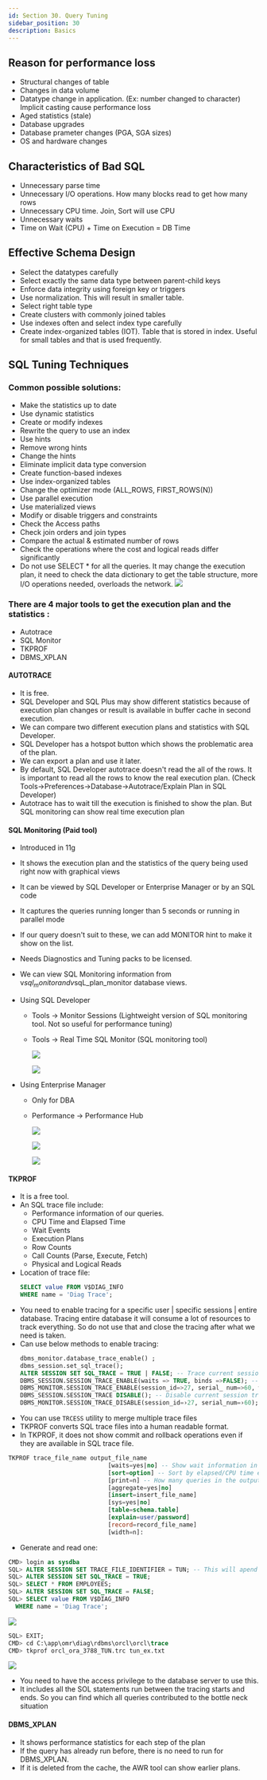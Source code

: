 ```yaml
---
id: Section 30. Query Tuning
sidebar_position: 30
description: Basics
---
```


## Reason for performance loss

- Structural changes of table
- Changes in data volume
- Datatype change in application. (Ex: number changed to character) Implicit casting cause performance loss
- Aged statistics (stale)
- Database upgrades
- Database prameter changes (PGA, SGA sizes)
- OS and hardware changes

## Characteristics of Bad SQL

- Unnecessary parse time
- Unnecessary I/O operations. How many blocks read to get how many rows
- Unnecessary CPU time. Join, Sort will use CPU
- Unnecessary waits
- Time on Wait (CPU) + Time on Execution = DB Time

## Effective Schema Design

- Select the datatypes carefully
- Select exactly the same data type between parent-child keys
- Enforce data integrity using foreign key or triggers
- Use normalization. This will result in smaller table.
- Select right table type
- Create clusters with commonly joined tables
- Use indexes often and select index type carefully
- Create index-organized tables (IOT). Table that is stored in index. Useful for small tables and that is used frequently.

## SQL Tuning Techniques

### Common possible solutions:

- Make the statistics up to date
- Use dynamic statistics
- Create or modify indexes
- Rewrite the query to use an index
- Use hints
- Remove wrong hints
- Change the hints
- Eliminate implicit data type conversion
- Create function-based indexes
- Use index-organized tables
- Change the optimizer mode (ALL_ROWS, FIRST_ROWS(N))
- Use parallel execution
- Use materialized views
- Modify or disable triggers and constraints
- Check the Access paths
- Check join orders and join types
- Compare the actual & estimated number of rows
- Check the operations where the cost and logical reads differ significantly
- Do not use SELECT \* for all the queries. It may change the execution plan, it need to check the data dictionary to get the table structure, more I/O operations needed, overloads the network.
  ![](img/2023-01-06-03-52-40.png)

### There are 4 major tools to get the execution plan and the statistics :

- Autotrace
- SQL Monitor
- TKPROF
- DBMS_XPLAN

#### AUTOTRACE

- It is free.
- SQL Developer and SQL Plus may show different statistics because of execution plan changes or result is available in buffer cache in second execution.
- We can compare two different execution plans and statistics with SQL Developer.
- SQL Developer has a hotspot button which shows the problematic area of the plan.
- We can export a plan and use it later.
- By default, SQL Developer autotrace doesn't read the all of the rows. It is important to read all the rows to know the real execution plan. (Check Tools->Preferences->Database->Autotrace/Explain Plan in SQL Developer)
- Autotrace has to wait till the execution is finished to show the plan. But SQL monitoring can show real time execution plan

#### SQL Monitoring (Paid tool)

- Introduced in 11g
- It shows the execution plan and the statistics of the query being used right now with graphical views
- It can be viewed by SQL Developer or Enterprise Manager or by an SQL code
- It captures the queries running longer than 5 seconds or running in parallel mode
- If our query doesn't suit to these, we can add MONITOR hint to make it show on the list.
- Needs Diagnostics and Tuning packs to be licensed.
- We can view SQL Monitoring information from v$sql_monitor and v$sqL_plan_monitor database views.
- Using SQL Developer

  - Tools -> Monitor Sessions (Lightweight version of SQL monitoring tool. Not so useful for performance tuning)
  - Tools -> Real Time SQL Monitor (SQL monitoring tool)

    ![](img/2023-01-05-04-14-07.png)

    ![](img/2023-01-05-04-25-12.png)

- Using Enterprise Manager

  - Only for DBA
  - Performance -> Performance Hub

    ![](img/2023-01-05-04-27-03.png)

    ![](img/2023-01-05-04-30-42.png)

    ![](img/2023-01-05-04-31-58.png)

#### TKPROF

- It is a free tool.
- An SQL trace file include:
  - Performance information of our queries.
  - CPU Time and Elapsed Time
  - Wait Events
  - Execution Plans
  - Row Counts
  - Call Counts (Parse, Execute, Fetch)
  - Physical and Logical Reads
- Location of trace file:
  ```sql
  SELECT value FROM V$DIAG_INFO
  WHERE name = 'Diag Trace';
  ```
- You need to enable tracing for a specific user | specific sessions | entire database. Tracing entire database it will consume a lot of resources to track everything. So do not use that and close the tracing after what we need is taken.
- Can use below methods to enable tracing:
  ```sql
  dbms_monitor.database_trace_enable() ;
  dbms_session.set_sql_trace();
  ALTER SESSION SET SQL_TRACE = TRUE | FALSE; -- Trace current session; Cannot trace Waits or Bind variable
  DBMS_SESSION.SESSION_TRACE_ENABLE(waits => TRUE, binds =>FALSE); --Trace current session with Wait time trace and not with Bind variable trace
  DBMS_MONITOR.SESSION_TRACE_ENABLE(session_id=>27, serial_ num=>60, waits=›TRUE, binds=›FALSE); -- Trace a different session
  DBMS_SESSION.SESSION_TRACE DISABLE(); -- Disable current session tracing
  DBMS_MONITOR.SESSION_TRACE_DISABLE(session_id=›27, serial_num=›60); -- Disable different session tracing
  ```
- You can use `TRCESS` utility to merge multiple trace files
- TKPROF converts SQL trace files into a human readable format.
- In TKPROF, it does not show commit and rollback operations even if they are available in SQL trace file.

```sql
TKPROF trace_file_name output_file_name
                            [waits=yes|no] -- Show wait information in output or not; Default= YES
                            [sort=option] -- Sort by elapsed/CPU time etc; Default is by the execution time of the queries
                            [print=n] -- How many queries in the output file. Show only first 5 etc..
                            [aggregate=yes|no]
                            [insert=insert_file_name]
                            [sys=yes|no]
                            [table=schema.table]
                            [explain=user/password]
                            [record=record_file_name]
                            [width=n]:
```

- Generate and read one:

```sql
CMD> login as sysdba
SQL> ALTER SESSION SET TRACE_FILE_IDENTIFIER = TUN; -- This will apend this name after every trace file. So it will be easier to identify which trace file we created for that session
SQL> ALTER SESSION SET SQL_TRACE = TRUE;
SQL> SELECT * FROM EMPLOYEES;
SQL> ALTER SESSION SET SQL_TRACE = FALSE;
SQL> SELECT value FROM V$DIAG_INFO
  WHERE name = 'Diag Trace';
```

![](img/2023-01-06-03-24-26.png)

```sql
SQL> EXIT;
CMD> cd C:\app\omr\diag\rdbms\orcl\orcl\trace
CMD> tkprof orcl_ora_3788_TUN.trc tun_ex.txt
```

![](img/2023-01-06-03-28-38.png)

- You need to have the access privilege to the database server to use this.
- It includes all the SOL statements run between the tracing starts and ends. So you can find which all queries contributed to the bottle neck situation

#### DBMS_XPLAN

- It shows performance statistics for each step of the plan
- If the query has already run before, there is no need to run for DBMS_XPLAN.
- If it is deleted from the cache, the AWR tool can show earlier plans.
